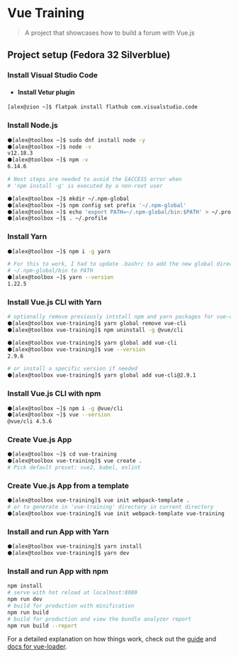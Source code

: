 # Vue Training

> A project that showcases how to build a forum with Vue.js

## Project setup (Fedora 32 Silverblue)
### Install Visual Studio Code
 * #### Install Vetur plugin

``` bash
[alex@zion ~]$ flatpak install flathub com.visualstudio.code
```

### Install Node.js
``` bash
⬢[alex@toolbox ~]$ sudo dnf install node -y
⬢[alex@toolbox ~]$ node -v
v12.18.3
⬢[alex@toolbox ~]$ npm -v
6.14.6

# Next steps are needed to avoid the EACCESS error when 
# 'npm install -g' is executed by a non-root user

⬢[alex@toolbox ~]$ mkdir ~/.npm-global
⬢[alex@toolbox ~]$ npm config set prefix '~/.npm-global'
⬢[alex@toolbox ~]$ echo 'export PATH=~/.npm-global/bin:$PATH' > ~/.profile 
⬢[alex@toolbox ~]$ . ~/.profile
```

### Install Yarn
``` bash
⬢[alex@toolbox ~]$ npm i -g yarn

# For this to work, I had to update .bashrc to add the new global directory
# ~/.npm-global/bin to PATH
⬢[alex@toolbox ~]$ yarn --version
1.22.5
```

### Install Vue.js CLI with Yarn
``` bash
# optionally remove previously intstall npm and yarn packages for vue-cli
⬢[alex@toolbox vue-training]$ yarn global remove vue-cli
⬢[alex@toolbox vue-training]$ npm uninstall -g @vue/cli

⬢[alex@toolbox vue-training]$ yarn global add vue-cli
⬢[alex@toolbox vue-training]$ vue --version
2.9.6

# or install a specific version if needed
⬢[alex@toolbox vue-training]$ yarn global add vue-cli@2.9.1
```

### Install Vue.js CLI with npm
``` bash
⬢[alex@toolbox ~]$ npm i -g @vue/cli
⬢[alex@toolbox ~]$ vue --version
@vue/cli 4.5.6
```

### Create Vue.js App
``` bash
⬢[alex@toolbox ~]$ cd vue-training
⬢[alex@toolbox vue-training]$ vue create .
# Pick default preset: vue2, babel, eslint
```

### Create Vue.js App from a template

``` bash
⬢[alex@toolbox vue-training]$ vue init webpack-template .
# or to generate in 'vue-training' directory in current directory
⬢[alex@toolbox vue-training]$ vue init webpack-template vue-training
```

### Install and run App with Yarn

``` bash
⬢[alex@toolbox vue-training]$ yarn install
⬢[alex@toolbox vue-training]$ yarn dev
```

### Install and run App with npm

``` bash
npm install
# serve with hot reload at localhost:8080
npm run dev
# build for production with minification
npm run build
# build for production and view the bundle analyzer report
npm run build --report
```

For a detailed explanation on how things work, check out the [guide](http://vuejs-templates.github.io/webpack/) and [docs for vue-loader](http://vuejs.github.io/vue-loader).
